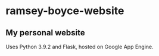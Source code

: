 ramsey-boyce-website
==================

## My personal website

Uses Python 3.9.2 and Flask, hosted on Google App Engine.
